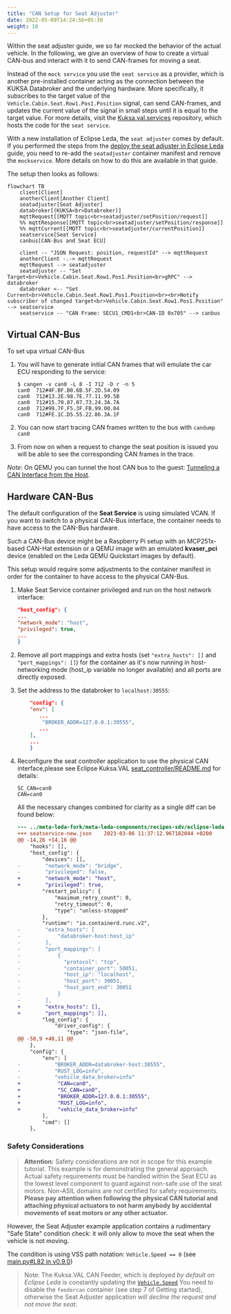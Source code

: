 ```yaml
---
title: "CAN Setup for Seat Adjuster"
date: 2022-05-09T14:24:56+05:30
weight: 10
---
```


Within the seat adjuster guide, we so far mocked the behavior of the actual vehicle.
In the following, we give an overview of how to create a virtual CAN-bus and interact with it to send CAN-frames for moving a seat.

Instead of the `mock service` you use the `seat service` as a provider, which is another pre-installed container
acting as the connection between the KUKSA Databroker and the underlying hardware.
More specifically, it subscribes to the target value of the `Vehicle.Cabin.Seat.Row1.Pos1.Position` signal,
can send CAN-frames, and updates the current value of the signal in small steps until it is equal to the target value.
For more details, visit the [Kuksa.val.services](https://github.com/eclipse/kuksa.val.services/tree/main/seat_service) repository,
which hosts the code for the `seat service`.

With a new installation of Eclipse Leda, the `seat adjuster` comes by default.
If you performed the steps from the [deploy the seat adjuster in Eclipse Leda](../deploy-seat-adjuster) guide,
you need to re-add the `seatadjuster` container manifest and remove the `mockservice`.
More details on how to do this are available in that guide.

The setup then looks as follows:

```mermaid
flowchart TB
    client[Client]
    anotherClient[Another Client]
    seatadjuster[Seat Adjuster]
    databroker[(KUKSA<br>Databroker)]
    mqttRequest[[MQTT topic<br>seatadjuster/setPosition/request]]
    %% mqttResponse[[MQTT topic<br>seatadjuster/setPosition/response]]
    %% mqttCurrent[[MQTT topic<br>seatadjuster/currentPosition]]
    seatservice[Seat Service]
    canbus[CAN-Bus and Seat ECU]

    client -- "JSON Request: position, requestId" --> mqttRequest
    anotherClient -.-> mqttRequest
    mqttRequest --> seatadjuster
    seatadjuster -- "Set Target<br>Vehicle.Cabin.Seat.Row1.Pos1.Position<br>gRPC" --> databroker
    databroker <-- "Set Current<br>Vehicle.Cabin.Seat.Row1.Pos1.Position<br><br>Notify subscriber of changed target<br>Vehicle.Cabin.Seat.Row1.Pos1.Position" --> seatservice
    seatservice -- "CAN Frame: SECU1_CMD1<br>CAN-ID 0x705" --> canbus
```

## Virtual CAN-Bus

To set upa virtual CAN-Bus

1. You will have to generate initial CAN frames that will emulate the car ECU responding to the service:

    ```shell
    $ cangen -v can0 -L 8 -I 712 -D r -n 5
    can0  712#4F.BF.B0.6B.5F.2D.54.09
    can0  712#13.2E.98.7E.77.11.99.5B
    can0  712#15.70.87.07.73.24.3A.7A
    can0  712#99.7F.F5.3F.FB.99.00.04
    can0  712#FE.1C.D5.55.22.86.3A.1F
    ```

2. You can now start tracing CAN frames written to the bus with `candump can0`

3. From now on when a request to change the seat position is issued you will be able to see the corresponding CAN frames in the trace.

_Note_: On QEMU you can tunnel the host CAN bus to the guest: [Tunneling a CAN Interface from the Host](/leda/docs/general-usage/running-qemu/canbus/#enabling-can-bus-interfaces-can).

## Hardware CAN-Bus

The default configuration of the **Seat Service** is using simulated VCAN. If you want to switch to a physical CAN-Bus interface,
the container needs to have access to the CAN-Bus hardware.

Such a CAN-Bus device might be a Raspberry Pi setup with an MCP251x-based CAN-Hat extension or a QEMU image with an emulated **kvaser_pci** device
(enabled on the Leda QEMU Quickstart images by default).

This setup would require some adjustments to the container manifest in order for the container to have access to the physical CAN-Bus.

1. Make Seat Service container privileged and run on the host network interface:

    ```json
    "host_config": {
    ...
    "network_mode": "host",
    "privileged": true,
    ...
    }
    ```

2. Remove all port mappings and extra hosts (set `"extra_hosts": []` and `"port_mappings": []`) for the container as it's now running in host-networking mode
(host_ip variable no longer available) and all ports are directly exposed.

3. Set the address to the databroker to `localhost:30555`:

    ```json
        "config": {
        "env": [
           ...
            "BROKER_ADDR=127.0.0.1:30555",
           ...
        ],
        ...
        }
    ```

4. Reconfigure the seat controller application to use the physical CAN interface,please see Eclipse Kuksa.VAL
[seat_controller/README.md](https://github.com/eclipse/kuksa.val.services/blob/main/seat_service/src/lib/seat_adjuster/seat_controller/README.md) for details:

    ```shell
    SC_CAN=can0
    CAN=can0
    ```

    All the necessary changes combined for clarity as a single diff can be found below:

    ```diff
    --- ../meta-leda-fork/meta-leda-components/recipes-sdv/eclipse-leda/kanto-containers/example_dev/seatservice.json	2023-03-06 11:32:00.771754434 +0200
    +++ seatservice-new.json	2023-03-06 11:37:12.967182044 +0200
    @@ -14,26 +14,16 @@
        "hooks": [],
        "host_config": {
            "devices": [],
    -        "network_mode": "bridge",
    -        "privileged": false,
    +        "network_mode": "host",
    +        "privileged": true,
            "restart_policy": {
                "maximum_retry_count": 0,
                "retry_timeout": 0,
                "type": "unless-stopped"
            },
            "runtime": "io.containerd.runc.v2",
    -        "extra_hosts": [
    -            "databroker-host:host_ip"
    -        ],
    -        "port_mappings": [
    -            {
    -              "protocol": "tcp",
    -              "container_port": 50051,
    -              "host_ip": "localhost",
    -              "host_port": 30051,
    -              "host_port_end": 30051
    -            }
    -        ],
    +        "extra_hosts": [],
    +        "port_mappings": [],
            "log_config": {
                "driver_config": {
                    "type": "json-file",
    @@ -58,9 +48,11 @@
        },
        "config": {
            "env": [
    -           "BROKER_ADDR=databroker-host:30555",
    -           "RUST_LOG=info",
    -           "vehicle_data_broker=info"
    +            "CAN=can0",
    +            "SC_CAN=can0",
    +            "BROKER_ADDR=127.0.0.1:30555",
    +            "RUST_LOG=info",
    +            "vehicle_data_broker=info"
            ],
            "cmd": []
        },
    ```

### Safety Considerations

> **Attention:** Safety considerations are not in scope for this example tutorial. This example is for demonstrating the general approach.
Actual safety requirements must be handled within the Seat ECU as the lowest level component to guard against non-safe use of the seat motors.
Non-ASIL domains are not certified for safety requirements. **Please pay attention when following the physical CAN tutorial and attaching physical actuators to
not harm anybody by accidental movements of seat motors or any other actuator.**

However, the Seat Adjuster example application contains a rudimentary "Safe State" condition check: it will only allow to move the seat
when the vehicle is not moving.

The condition is using VSS path notation: `Vehicle.Speed == 0` (see [main.py#L82 in v0.9.0](https://github.com/eclipse-velocitas/vehicle-app-python-sdk/blob/v0.9.0/examples/seat-adjuster/src/main.py#L82))

> Note: The Kuksa.VAL CAN Feeder, which is deployed *by default on Eclipse Leda* is constantly updating the [`Vehicle.Speed`](/leda/docs/vss/vehicle/speed/)
You need to disable the `feedercan` container (see step 7 of Getting started), otherwise the Seat Adjuster application
*will decline the request and not move the seat*.
